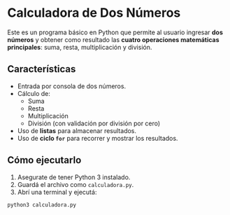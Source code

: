 # Calculadora de Dos Números

Este es un programa básico en Python que permite al usuario ingresar **dos números** y obtener como resultado las **cuatro operaciones matemáticas principales**: suma, resta, multiplicación y división.

## Características

- Entrada por consola de dos números.
- Cálculo de:
  - Suma
  - Resta
  - Multiplicación
  - División (con validación por división por cero)
- Uso de **listas** para almacenar resultados.
- Uso de **ciclo `for`** para recorrer y mostrar los resultados.

## Cómo ejecutarlo

1. Asegurate de tener Python 3 instalado.
2. Guardá el archivo como `calculadora.py`.
3. Abrí una terminal y ejecutá:

```bash
python3 calculadora.py
